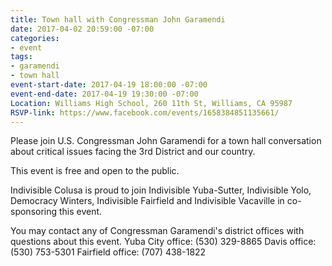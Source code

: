 ```yaml
---
title: Town hall with Congressman John Garamendi
date: 2017-04-02 20:59:00 -07:00
categories:
- event
tags:
- garamendi
- town hall
event-start-date: 2017-04-19 18:00:00 -07:00
event-end-date: 2017-04-19 19:30:00 -07:00
Location: Williams High School, 260 11th St, Williams, CA 95987
RSVP-link: https://www.facebook.com/events/1658384851135661/
---
```


Please join U.S. Congressman John Garamendi for a town hall conversation about critical issues facing the 3rd District and our country.

This event is free and open to the public. 

Indivisible Colusa is proud to join Indivisible Yuba-Sutter, Indivisible Yolo, Democracy Winters, Indivisible Fairfield and Indivisible Vacaville in co-sponsoring this event. 

You may contact any of Congressman Garamendi's district offices with questions about this event. 
Yuba City office: (530) 329-8865
Davis office: (530) 753-5301
Fairfield office: (707) 438-1822